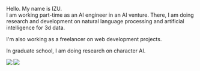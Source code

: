 Hello. My name is IZU.<br />
I am working part-time as an AI engineer in an AI venture. There, I am doing research and development on natural language processing and artificial intelligence for 3d data.

I'm also working as a freelancer on web development projects.

In graduate school, I am doing research on character AI.

<a href="https://github.com/anuraghazra/github-readme-stats">
  <img align="left" src="https://github-readme-stats.vercel.app/api?username=izukune&show_icons=true" />
</a>
<a href="https://github.com/anuraghazra/github-readme-stats">
  <img align="left" src="https://github-readme-stats.vercel.app/api/top-langs/?username=izukune" />
</a>
